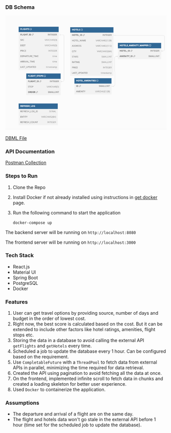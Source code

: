 ### DB Schema

![img.png](docs/db_schema.png)

[DBML File](docs/db.dbml)

### API Documentation

[Postman Collection](docs/Travelwits.postman_collection.json)

### Steps to Run

1. Clone the Repo
2. Install Docker if not already installed using instructions in [get docker](https://docs.docker.com/get-docker/) page.
3. Run the following command to start the application

   ```shell
   docker-compose up
   ```

The backend server will be running on `http://localhost:8080`

The frontend server will be running on `http://localhost:3000`

### Tech Stack

- React.js
- Material UI
- Spring Boot
- PostgreSQL
- Docker

### Features

1. User can get travel options by providing source, number of days and budget in the order of lowest cost.
2. Right now, the best score is calculated based on the cost. But it can be extended to include other factors like hotel ratings, amenities, flight stops etc.
3. Storing the data in a database to avoid calling the external API `getFlights` and `getHotels` every time.
4. Scheduled a job to update the database every 1 hour. Can be configured based on the requirement.
5. Use `CompletableFuture` with a `ThreadPool` to fetch data from external APIs in parallel, minimizing the time required for data retrieval.
6. Created the API using pagination to avoid fetching all the data at once.
7. On the frontend, implemented infinite scroll to fetch data in chunks and created a loading skeleton for better user experience.
8. Used `Docker` to containerize the application.

### Assumptions

- The departure and arrival of a flight are on the same day.
- The flight and hotels data won't go stale in the external API before 1 hour (time set for the scheduled job to update the database).
